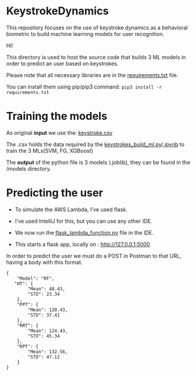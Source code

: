 # KeystrokeDynamics
This repository focuses on the use of keystroke dynamics as a behavioral biometric to build machine learning models for user recognition. 


Hi!

This directory is used to host the source code that builds 3 ML models in order to predict an user based on keystrokes.

Please note that all necessary libraries are in the [requirements.txt](https://github.com/BogdanAlinTudorache/KeystrokeDynamics/blob/main/requirements.txt) file.

You can install them using pip/pip3 command:
`pip3 install -r requirements.txt`

# Training the models
As original **input** we use the: [keystroke.csv](https://github.com/BogdanAlinTudorache/KeystrokeDynamics/blob/main/keystroke.csv)

The .csv holds the data required by the [keystrokes_build_ml.py](https://github.com/BogdanAlinTudorache/KeystrokeDynamics/blob/main/keystrokes_build_ml.py)/[.ipynb](https://github.com/BogdanAlinTudorache/KeystrokeDynamics/blob/main/keystrokes_build_ml.ipynb) to train the 3 MLs(SVM, FG, XGBoost)

The **output** of the python file is 3 models (.joblib), they can be found in the /models directory.

# Predicting the user 
* To simulate the AWS Lambda, I've used flask.

* I've used IntelliJ for this, but you can use any other IDE.

* We now run the [flask_lambda_function.py](https://github.com/BogdanAlinTudorache/KeystrokeDynamics/blob/main/flask_lambda_function.py) file in the IDE.

* This starts a flask app, locally on : http://127.0.0.1:5000

In order to predict the user we must do a POST in Postman to that URL, having a body with this format.
```
{
    "Model": "RF",
   "HT": {
        "Mean": 48.43,
        "STD": 23.34
    },
    "PPT": {
        "Mean": 120.43,
        "STD": 37.41
    },
    "RRT": {
        "Mean": 124.43,
        "STD": 45.34
    },
    "RPT": {
        "Mean": 132.56,
        "STD": 47.12
    }
}
```
